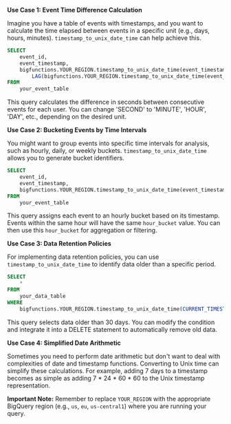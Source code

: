 **Use Case 1: Event Time Difference Calculation**

Imagine you have a table of events with timestamps, and you want to calculate the time elapsed between events in a specific unit (e.g., days, hours, minutes).  `timestamp_to_unix_date_time` can help achieve this.

```sql
SELECT
    event_id,
    event_timestamp,
    bigfunctions.YOUR_REGION.timestamp_to_unix_date_time(event_timestamp, 'SECOND') -
        LAG(bigfunctions.YOUR_REGION.timestamp_to_unix_date_time(event_timestamp, 'SECOND')) OVER (PARTITION BY user_id ORDER BY event_timestamp) AS time_difference_seconds
FROM
    your_event_table
```
This query calculates the difference in seconds between consecutive events for each user. You can change 'SECOND' to 'MINUTE', 'HOUR', 'DAY', etc., depending on the desired unit.

**Use Case 2: Bucketing Events by Time Intervals**

You might want to group events into specific time intervals for analysis, such as hourly, daily, or weekly buckets.  `timestamp_to_unix_date_time` allows you to generate bucket identifiers.

```sql
SELECT
    event_id,
    event_timestamp,
    bigfunctions.YOUR_REGION.timestamp_to_unix_date_time(event_timestamp, 'HOUR') AS hour_bucket
FROM
    your_event_table
```
This query assigns each event to an hourly bucket based on its timestamp.  Events within the same hour will have the same `hour_bucket` value.  You can then use this `hour_bucket` for aggregation or filtering.

**Use Case 3: Data Retention Policies**

For implementing data retention policies, you can use `timestamp_to_unix_date_time` to identify data older than a specific period.

```sql
SELECT
    *
FROM
    your_data_table
WHERE
    bigfunctions.YOUR_REGION.timestamp_to_unix_date_time(CURRENT_TIMESTAMP(), 'DAY') - bigfunctions.YOUR_REGION.timestamp_to_unix_date_time(data_timestamp, 'DAY') > 30  -- Delete data older than 30 days
```

This query selects data older than 30 days. You can modify the condition and integrate it into a DELETE statement to automatically remove old data.


**Use Case 4: Simplified Date Arithmetic**

Sometimes you need to perform date arithmetic but don't want to deal with complexities of date and timestamp functions. Converting to Unix time can simplify these calculations. For example, adding 7 days to a timestamp becomes as simple as adding 7 * 24 * 60 * 60 to the Unix timestamp representation.

**Important Note:** Remember to replace `YOUR_REGION` with the appropriate BigQuery region (e.g., `us`, `eu`, `us-central1`) where you are running your query.

